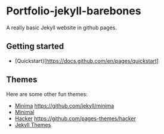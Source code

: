 # Portfolio-jekyll-barebones

A really basic Jekyll website in github pages. 


## Getting started

* [Quickstart)[https://docs.github.com/en/pages/quickstart]


## Themes
Here are some other fun themes:

- [Minima](https://jekyll.github.io/minima/)  https://github.com/jekyll/minima
- [Minimal](https://pages-themes.github.io/minimal/)
- [Hacker](https://pages-themes.github.io/hacker/) https://github.com/pages-themes/hacker
- [Jekyll Themes](http://jekyllthemes.org/)




